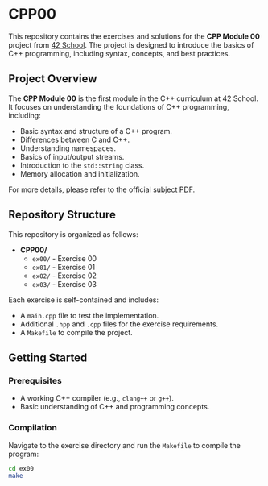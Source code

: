# CPP00

This repository contains the exercises and solutions for the **CPP Module 00** project from [42 School](https://www.42.fr/). The project is designed to introduce the basics of C++ programming, including syntax, concepts, and best practices.

## Project Overview

The **CPP Module 00** is the first module in the C++ curriculum at 42 School. It focuses on understanding the foundations of C++ programming, including:

- Basic syntax and structure of a C++ program.
- Differences between C and C++.
- Understanding namespaces.
- Basics of input/output streams.
- Introduction to the `std::string` class.
- Memory allocation and initialization.

For more details, please refer to the official [subject PDF](https://cdn.intra.42.fr/pdf/pdf/156953/en.subject.pdf).

## Repository Structure

This repository is organized as follows:
- **CPP00/**
  - `ex00/` - Exercise 00
  - `ex01/` - Exercise 01
  - `ex02/` - Exercise 02
  - `ex03/` - Exercise 03

Each exercise is self-contained and includes:
- A `main.cpp` file to test the implementation.
- Additional `.hpp` and `.cpp` files for the exercise requirements.
- A `Makefile` to compile the project.
## Getting Started

### Prerequisites

- A working C++ compiler (e.g., `clang++` or `g++`).
- Basic understanding of C++ and programming concepts.

### Compilation

Navigate to the exercise directory and run the `Makefile` to compile the program:

```sh
cd ex00
make
